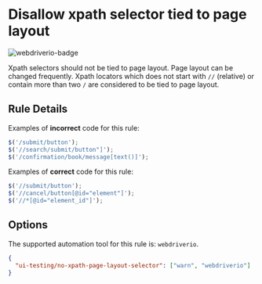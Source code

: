 # Disallow xpath selector tied to page layout

![webdriverio-badge][]

Xpath selectors should not be tied to page layout. Page layout can be changed frequently. Xpath locators which does not start with `//` (relative) or contain more than two `/` are considered to be tied to page layout.

## Rule Details

Examples of **incorrect** code for this rule:

```js
$('/submit/button');
$('//search/submit/button"]');
$('/confirmation/book/message[text()]');
```

Examples of **correct** code for this rule:

```js
$('//submit/button');
$('//cancel/button[@id="element"]');
$('//*[@id="element_id"]');
```

## Options

The supported automation tool for this rule is: `webdriverio`.

```json
{
  "ui-testing/no-xpath-page-layout-selector": ["warn", "webdriverio"]
}
```

[webdriverio-badge]: https://img.shields.io/badge/webdriverio-orange
